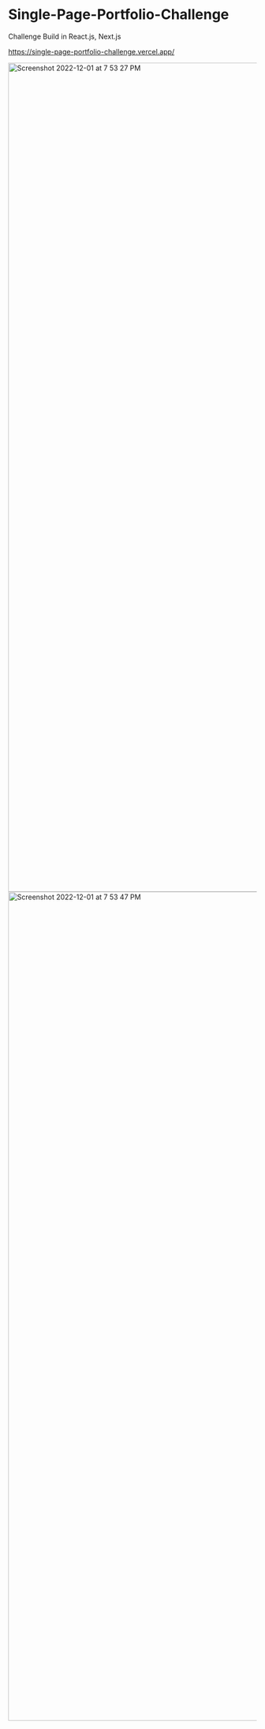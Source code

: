 # Single-Page-Portfolio-Challenge

Challenge Build in React.js, Next.js 

https://single-page-portfolio-challenge.vercel.app/

<img width="1680" alt="Screenshot 2022-12-01 at 7 53 27 PM" src="https://user-images.githubusercontent.com/79444246/205211438-cf6a2641-3ccb-47f6-8822-e242e418177e.png">
<img width="1680" alt="Screenshot 2022-12-01 at 7 53 47 PM" src="https://user-images.githubusercontent.com/79444246/205211445-85dea47c-ca3e-4a41-8e2a-c7a3213281cc.png">
